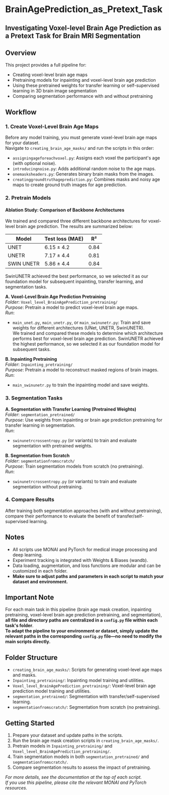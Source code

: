 # BrainAgePrediction_as_Pretext_Task
## Investigating Voxel-level Brain Age Prediction as a Pretext Task for  Brain MRI Segmentation
## Overview
This project provides a full pipeline for:
- Creating voxel-level brain age maps
- Pretraining models for inpainting and voxel-level brain age prediction
- Using these pretrained weights for transfer learning or self-supervised learning in 3D brain image segmentation
- Comparing segmentation performance with and without pretraining

## Workflow

### 1. Create Voxel-Level Brain Age Maps
Before any model training, you must generate voxel-level brain age maps for your dataset.  
Navigate to `creating_brain_age_masks/` and run the scripts in this order:
- `assigningageforeachvoxel.py`: Assigns each voxel the participant's age (with optional noise).
- `introducingnoise.py`: Adds additional random noise to the age maps.
- `onemasksheaders.py`: Generates binary brain masks from the images.
- `creatinggroundtruthageprediction.py`: Combines masks and noisy age maps to create ground truth images for age prediction.

### 2. Pretrain Models

#### Ablation Study: Comparison of Backbone Architectures

We trained and compared three different backbone architectures for voxel-level brain age prediction. The results are summarized below:

| Model        | Test loss (MAE) | R²   |
|--------------|-----------------|------|
| UNET         | 6.15 ± 4.2      | 0.84 |
| UNETR        | 7.17 ± 4.4      | 0.81 |
| SWIN UNETR   | 5.86 ± 4.4      | 0.84 |

SwinUNETR achieved the best performance, so we selected it as our foundation model for subsequent inpainting, transfer learning, and segmentation tasks.

**A. Voxel-Level Brain Age Prediction Pretraining**  
_Folder_: `Voxel_level_BrainAgePrediction_pretraining/`  
_Purpose_: Pretrain a model to predict voxel-level brain age maps.  
_Run_:  
- `main_unet.py`, `main_unetr.py`, or `main_swinunetr.py`: Train and save weights for different architectures (UNet, UNETR, SwinUNETR).  
    We trained and compared these models to determine which architecture performs best for voxel-level brain age prediction. SwinUNETR achieved the highest performance, so we selected it as our foundation model for subsequent tasks.

**B. Inpainting Pretraining**  
_Folder_: `Inpainting_pretraining/`  
_Purpose_: Pretrain a model to reconstruct masked regions of brain images.  
_Run_:  
- `main_swinunetr.py` to train the inpainting model and save weights.


### 3. Segmentation Tasks

**A. Segmentation with Transfer Learning (Pretrained Weights)**  
_Folder_: `segmentation_pretrained/`  
_Purpose_: Use weights from inpainting or brain age prediction pretraining for transfer learning in segmentation.  
_Run_:  
- `swinunetrcrossentropy.py` (or variants) to train and evaluate segmentation with pretrained weights.

**B. Segmentation from Scratch**  
_Folder_: `segmentationfromscratch/`  
_Purpose_: Train segmentation models from scratch (no pretraining).  
_Run_:  
- `swinunetrcrossentropy.py` (or variants) to train and evaluate segmentation without pretraining.

### 4. Compare Results
After training both segmentation approaches (with and without pretraining), compare their performance to evaluate the benefit of transfer/self-supervised learning.

## Notes
- All scripts use MONAI and PyTorch for medical image processing and deep learning.
- Experiment tracking is integrated with Weights & Biases (wandb).
- Data loading, augmentation, and loss functions are modular and can be customized in each folder.
- **Make sure to adjust paths and parameters in each script to match your dataset and environment.**

## Important Note

For each main task in this pipeline (brain age mask creation, inpainting pretraining, voxel-level brain age prediction pretraining, and segmentation), **all file and directory paths are centralized in a `config.py` file within each task's folder**.  
**To adapt the pipeline to your environment or dataset, simply update the relevant paths in the corresponding `config.py` file—no need to modify the main scripts directly.**

## Folder Structure
- `creating_brain_age_masks/`: Scripts for generating voxel-level age maps and masks.
- `Inpainting_pretraining/`: Inpainting model training and utilities.
- `Voxel_level_BrainAgePrediction_pretraining/`: Voxel-level brain age prediction model training and utilities.
- `segmentation_pretrained/`: Segmentation with transfer/self-supervised learning.
- `segmentationfromscratch/`: Segmentation from scratch (no pretraining).

## Getting Started
1. Prepare your dataset and update paths in the scripts.
2. Run the brain age mask creation scripts in `creating_brain_age_masks/`.
3. Pretrain models in `Inpainting_pretraining/` and `Voxel_level_BrainAgePrediction_pretraining/`.
4. Train segmentation models in both `segmentation_pretrained/` and `segmentationfromscratch/`.
5. Compare segmentation results to assess the impact of pretraining.

_For more details, see the documentation at the top of each script._  
_If you use this pipeline, please cite the relevant MONAI and PyTorch resources._
